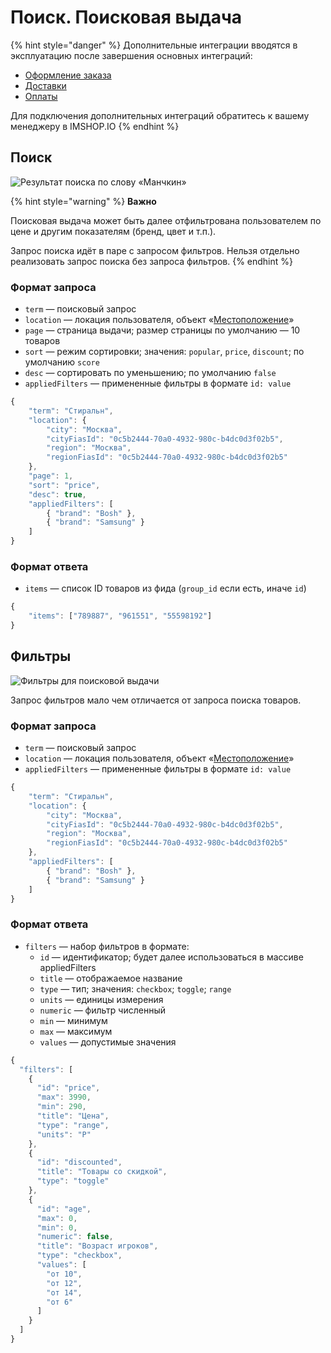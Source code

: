 # Поиск. Поисковая выдача

{% hint style="danger" %}
Дополнительные интеграции вводятся в эксплуатацию после завершения основных интеграций:

* [Оформление заказа](../oformlenie-zakaza.-dostavki-oplaty/order.md)
* [Доставки](../oformlenie-zakaza.-dostavki-oplaty/deliveries.md)
* [Оплаты](../oformlenie-zakaza.-dostavki-oplaty/payments.md)

Для подключения дополнительных интеграций обратитесь к вашему менеджеру в IMSHOP.IO
{% endhint %}

## Поиск

![Результат поиска по слову «Манчкин»](../../.gitbook/assets/screenshot-2021-05-03-at-18.30.07.png)

{% hint style="warning" %}
**Важно**

Поисковая выдача может быть далее отфильтрована пользователем по цене и другим показателям (бренд, цвет и т.п.).

Запрос поиска идёт в паре с запросом фильтров. Нельзя отдельно реализовать запрос поиска без запроса фильтров.
{% endhint %}

### Формат запроса

* `term` — поисковый запрос
* `location` — локация пользователя, объект «[Местоположение](../obekt-mestopolozhenie.md)»
* `page` — страница выдачи; размер страницы по умолчанию — 10 товаров
* `sort` — режим сортировки; значения: `popular`, `price`, `discount`; по умолчанию `score`
* `desc` — сортировать по уменьшению; по умолчанию `false`
* `appliedFilters` — примененные фильтры в формате `id: value`

```javascript
{
    "term": "Стиральн",
    "location": {
        "city": "Москва",
        "cityFiasId": "0c5b2444-70a0-4932-980c-b4dc0d3f02b5",
        "region": "Москва",
        "regionFiasId": "0c5b2444-70a0-4932-980c-b4dc0d3f02b5"
    },
    "page": 1,
    "sort": "price",
    "desc": true,
    "appliedFilters": [
        { "brand": "Bosh" },
        { "brand": "Samsung" }
    ]
}
```

### Формат ответа

* `items` — список ID товаров из фида (`group_id` если есть, иначе `id`)

```javascript
{
    "items": ["789887", "961551", "55598192"]
}
```

## Фильтры

![Фильтры для поисковой выдачи](../../.gitbook/assets/screenshot-2021-05-03-at-19.10.52.png)

Запрос фильтров мало чем отличается от запроса поиска товаров.&#x20;

### Формат запроса

* `term` — поисковый запрос
* `location` — локация пользователя, объект «[Местоположение](../obekt-mestopolozhenie.md)»
* `appliedFilters` — примененные фильтры в формате `id: value`

```javascript
{
    "term": "Стиральн",
    "location": {
        "city": "Москва",
        "cityFiasId": "0c5b2444-70a0-4932-980c-b4dc0d3f02b5",
        "region": "Москва",
        "regionFiasId": "0c5b2444-70a0-4932-980c-b4dc0d3f02b5"
    },
    "appliedFilters": [
        { "brand": "Bosh" },
        { "brand": "Samsung" }
    ]
}
```

### Формат ответа

* `filters` — набор фильтров в формате:
  * `id` — идентификатор; будет далее использоваться в массиве appliedFilters
  * `title` — отображаемое название
  * `type` — тип; значения: `checkbox`; `toggle`; `range`
  * `units` — единицы измерения
  * `numeric` — фильтр численный
  * `min` — минимум
  * `max` — максимум
  * `values` — допустимые значения

```javascript
{
  "filters": [
    {
      "id": "price",
      "max": 3990,
      "min": 290,
      "title": "Цена",
      "type": "range",
      "units": "Р"
    },
    {
      "id": "discounted",
      "title": "Товары со скидкой",
      "type": "toggle"
    },
    {
      "id": "age",
      "max": 0,
      "min": 0,
      "numeric": false,
      "title": "Возраст игроков",
      "type": "checkbox",
      "values": [
        "от 10",
        "от 12",
        "от 14",
        "от 6"
      ]
    }
  ]
}
```
